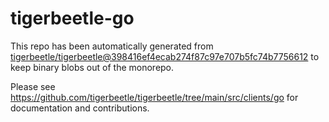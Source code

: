 # tigerbeetle-go
This repo has been automatically generated from
[tigerbeetle/tigerbeetle@398416ef4ecab274f87c97e707b5fc74b7756612](https://github.com/tigerbeetle/tigerbeetle/commit/398416ef4ecab274f87c97e707b5fc74b7756612)
to keep binary blobs out of the monorepo.

Please see
<https://github.com/tigerbeetle/tigerbeetle/tree/main/src/clients/go>
for documentation and contributions.